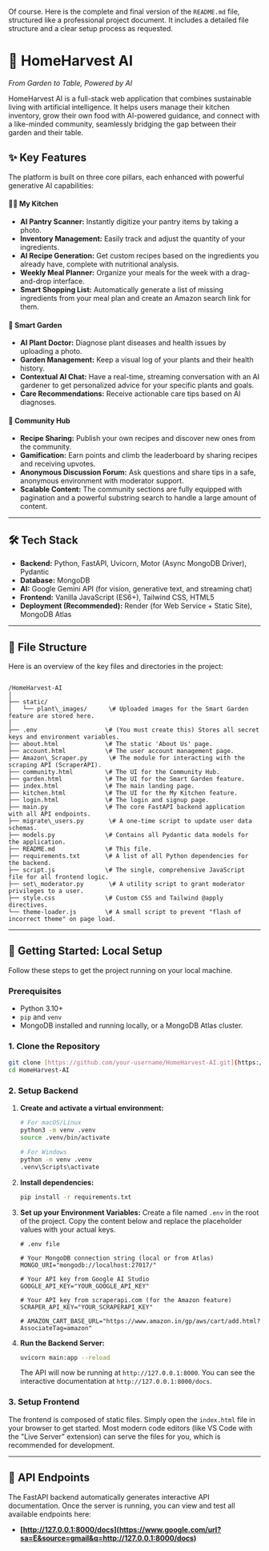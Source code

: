 Of course. Here is the complete and final version of the `README.md` file, structured like a professional project document. It includes a detailed file structure and a clear setup process as requested.

# 🌱 HomeHarvest AI

_From Garden to Table, Powered by AI_

HomeHarvest AI is a full-stack web application that combines sustainable living with artificial intelligence. It helps users manage their kitchen inventory, grow their own food with AI-powered guidance, and connect with a like-minded community, seamlessly bridging the gap between their garden and their table.

## ✨ Key Features

The platform is built on three core pillars, each enhanced with powerful generative AI capabilities:

#### 🧑‍🍳 My Kitchen
- **AI Pantry Scanner:** Instantly digitize your pantry items by taking a photo.
- **Inventory Management:** Easily track and adjust the quantity of your ingredients.
- **AI Recipe Generation:** Get custom recipes based on the ingredients you already have, complete with nutritional analysis.
- **Weekly Meal Planner:** Organize your meals for the week with a drag-and-drop interface.
- **Smart Shopping List:** Automatically generate a list of missing ingredients from your meal plan and create an Amazon search link for them.

#### 🌿 Smart Garden
- **AI Plant Doctor:** Diagnose plant diseases and health issues by uploading a photo.
- **Garden Management:** Keep a visual log of your plants and their health history.
- **Contextual AI Chat:** Have a real-time, streaming conversation with an AI gardener to get personalized advice for your specific plants and goals.
- **Care Recommendations:** Receive actionable care tips based on AI diagnoses.

#### 💬 Community Hub
- **Recipe Sharing:** Publish your own recipes and discover new ones from the community.
- **Gamification:** Earn points and climb the leaderboard by sharing recipes and receiving upvotes.
- **Anonymous Discussion Forum:** Ask questions and share tips in a safe, anonymous environment with moderator support.
- **Scalable Content:** The community sections are fully equipped with pagination and a powerful substring search to handle a large amount of content.

---

## 🛠️ Tech Stack

- **Backend:** Python, FastAPI, Uvicorn, Motor (Async MongoDB Driver), Pydantic
- **Database:** MongoDB
- **AI:** Google Gemini API (for vision, generative text, and streaming chat)
- **Frontend:** Vanilla JavaScript (ES6+), Tailwind CSS, HTML5
- **Deployment (Recommended):** Render (for Web Service + Static Site), MongoDB Atlas

---

## 📁 File Structure

Here is an overview of the key files and directories in the project:

```

/HomeHarvest-AI
│
├── static/
│   └── plant\_images/      \# Uploaded images for the Smart Garden feature are stored here.
│
├── .env                   \# (You must create this) Stores all secret keys and environment variables.
├── about.html             \# The static 'About Us' page.
├── account.html           \# The user account management page.
├── Amazon\_Scraper.py      \# The module for interacting with the scraping API (ScraperAPI).
├── community.html         \# The UI for the Community Hub.
├── garden.html            \# The UI for the Smart Garden feature.
├── index.html             \# The main landing page.
├── kitchen.html           \# The UI for the My Kitchen feature.
├── login.html             \# The login and signup page.
├── main.py                \# The core FastAPI backend application with all API endpoints.
├── migrate\_users.py       \# A one-time script to update user data schemas.
├── models.py              \# Contains all Pydantic data models for the application.
├── README.md              \# This file.
├── requirements.txt       \# A list of all Python dependencies for the backend.
├── script.js              \# The single, comprehensive JavaScript file for all frontend logic.
├── set\_moderator.py       \# A utility script to grant moderator privileges to a user.
├── style.css              \# Custom CSS and Tailwind @apply directives.
└── theme-loader.js        \# A small script to prevent "flash of incorrect theme" on page load.

````

---

## 🚀 Getting Started: Local Setup

Follow these steps to get the project running on your local machine.

### Prerequisites

- Python 3.10+
- `pip` and `venv`
- MongoDB installed and running locally, or a MongoDB Atlas cluster.

### 1. Clone the Repository

```bash
git clone [https://github.com/your-username/HomeHarvest-AI.git](https://github.com/your-username/HomeHarvest-AI.git)
cd HomeHarvest-AI
````

### 2\. Setup Backend

1.  **Create and activate a virtual environment:**

    ```bash
    # For macOS/Linux
    python3 -m venv .venv
    source .venv/bin/activate

    # For Windows
    python -m venv .venv
    .venv\Scripts\activate
    ```

2.  **Install dependencies:**

    ```bash
    pip install -r requirements.txt
    ```

3.  **Set up your Environment Variables:**
    Create a file named `.env` in the root of the project. Copy the content below and replace the placeholder values with your actual keys.

    ```
    # .env file

    # Your MongoDB connection string (local or from Atlas)
    MONGO_URI="mongodb://localhost:27017/"

    # Your API key from Google AI Studio
    GOOGLE_API_KEY="YOUR_GOOGLE_API_KEY"

    # Your API key from scraperapi.com (for the Amazon feature)
    SCRAPER_API_KEY="YOUR_SCRAPERAPI_KEY"
    
    # AMAZON_CART_BASE_URL="https://www.amazon.in/gp/aws/cart/add.html?AssociateTag=amazon"

    ```

4.  **Run the Backend Server:**

    ```bash
    uvicorn main:app --reload
    ```

    The API will now be running at `http://127.0.0.1:8000`. You can see the interactive documentation at `http://127.0.0.1:8000/docs`.

### 3\. Setup Frontend

The frontend is composed of static files. Simply open the `index.html` file in your browser to get started. Most modern code editors (like VS Code with the "Live Server" extension) can serve the files for you, which is recommended for development.

-----

## 🔗 API Endpoints

The FastAPI backend automatically generates interactive API documentation. Once the server is running, you can view and test all available endpoints here:

  * **[http://127.0.0.1:8000/docs](https://www.google.com/url?sa=E&source=gmail&q=http://127.0.0.1:8000/docs)**

<!-- end list -->

```
```
